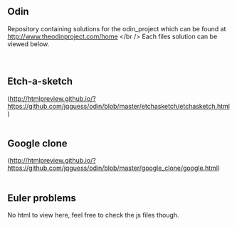 ## Odin
Repository containing solutions for the odin_project which can be found at http://www.theodinproject.com/home </br />
Each files solution can be viewed below. <br />
<br />
<br />
## Etch-a-sketch
(http://htmlpreview.github.io/?https://github.com/jqguess/odin/blob/master/etchasketch/etchasketch.html)
<br />
<br />
## Google clone
(http://htmlpreview.github.io/?https://github.com/jqguess/odin/blob/master/google_clone/google.html)
<br />
<br />
## Euler problems
No html to view here, feel free to check the js files though.  
